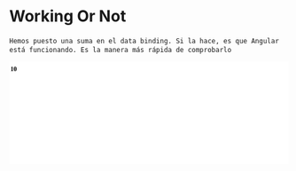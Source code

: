 <h1>Working Or Not</h1>

```
Hemos puesto una suma en el data binding. Si la hace, es que Angular está funcionando. Es la manera más rápida de comprobarlo

```

<img src="img/workingOrNot.png">